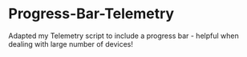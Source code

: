 # Progress-Bar-Telemetry
Adapted my Telemetry script to include a progress bar - helpful when dealing with large number of devices!
